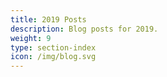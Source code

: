 ```yaml
---
title: 2019 Posts
description: Blog posts for 2019.
weight: 9
type: section-index
icon: /img/blog.svg
---
```

